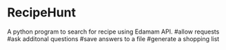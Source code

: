 # RecipeHunt
A python program to search for recipe using Edamam API.
 #allow requests
 #ask additonal questions
 #save answers to a file
 #generate a shopping list

